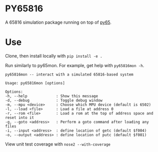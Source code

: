 # PY65816

A 65816 simulation package running on top of [py65](https://github.com/mnaberez/py65).

# Use

Clone, then install locally with `pip install -e .`

Run similarly to py65mon.  For example, get help with `py65816mon -h`.

````
py65816mon -- interact with a simulated 65816-based system

Usage: py65816mon [options]

Options:
-h, --help             : Show this message
-d, --debug            : Toggle debug window
-m, --mpu <device>     : Choose which MPU device (default is 6502)
-l, --load <file>      : Load a file at address 0
-r, --rom <file>       : Load a rom at the top of address space and reset into it
-g, --goto <address>   : Perform a goto command after loading any files
-i, --input <address>  : define location of getc (default $f004)
-o, --output <address> : define location of putc (default $f001)
````

View unit test coverage with `nose2 --with-coverage`
